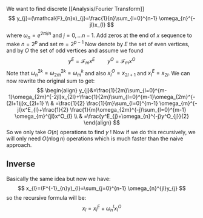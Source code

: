 We want to find discrete [[Analysis/Fourier Transform]]
$$
y_{j}=(\mathcal{F}_{n}x)_{j}=\frac{1}{n}\sum_{l=0}^{n-1} \omega_{n}^{-jl}x_{l}
$$
where $\omega_{n}=e^{2\pi i/n}$ and $j=0,\dots n-1$.
Add zeros at the end of $x$ sequence to make $n=2^p$ and set $m=2^{p-1}$
Now denote by $E$ the set of even vertices, 
and by $O$ the set of odd vertices and assume we found
$$
y^E=\mathcal{F}_{m}x^E\quad \quad y^O=\mathcal{F}_{m}x^O
$$
Note that $\omega_{n}^{2k}=\omega_{2m}^{2k}=\omega_{m}^k$ and also $x^O_{l}=x_{2l+1}$ and $x^E_{l}=x_{2l}$.
We can now rewrite the original sum to get:
$$
\begin{align}
y_{j}&=\frac{1}{2m}\sum_{l=0}^{m-1}\omega_{2m}^{-2jl}x_{2l}+\frac{1}{2m}\sum_{l=0}^{m-1}\omega_{2m}^{-(2l+1)j}x_{2l+1}  \\
 & =\frac{1}{2} \frac{1}{m}\sum_{l=0}^{m-1} \omega_{m}^{-jl}x^E_{l}+\frac{1}{2} \frac{1}{m}\omega_{2m}^{-j}\sum_{l=0}^{m-1} \omega_{m}^{jl}x^O_{l} \\
 & =\frac{y^E_{j}+\omega_{n}^{-j}y^O_{j}}{2}
\end{align}
$$
So we only take $O(n)$ operations to find $y$ !
Now if we do this recursively, we will only need $O(n\log n)$ operations 
which is much faster than the naive approach. 
## Inverse
Basically the same idea but now we have:
$$
x_{l}=(F^{-1}_{n}y)_{l}=\sum_{j=0}^{n-1} \omega_{n}^{jl}y_{j}
$$
so the recursive formula will be:
$$
x_{l}=x^E_{l}+\omega_{n}^lx^O_{l}
$$
